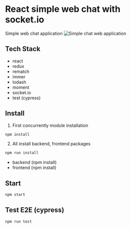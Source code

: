 # React simple web chat with socket.io

Simple web chat application
![Simple chat web application](http://play.codejs.co.kr/dist/img/preview.a40feb81e83bb9458b81dddada7c3b45.gif)

## Tech Stack

- react
- redux
- rematch
- immer
- lodash
- moment
- socket.io
- test (cypress)

## Install 
1. First concurrently module installation
``` javascript
npm install
```
2. All install backend, frontend packages
``` javascript
npm run install 
```
- backend (npm install)
- frontend (npm install)

## Start
``` javascript
npm start
```

## Test E2E (cypress)
``` javascript
npm run test
```
